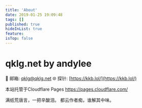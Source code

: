 ```yaml
---
title: 'About'
date: 2019-01-25 19:09:48
tags: []
published: true
hideInList: true
feature: 
isTop: false
---
```

# qklg.net by andylee

📧 邮箱: [qklg@qklg.net](mailto:qklg@qklg.net) 
🌐 探针: [https://kkb.lol/](https://kkb.lol/)


本站托管于Cloudflare Pages  <https://pages.cloudflare.com/>

满纸荒唐言，一把辛酸泪。
都云作者痴，谁解其中味。